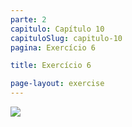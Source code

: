 ```yaml
---
parte: 2
capitulo: Capítulo 10
capituloSlug: capitulo-10
pagina: Exercício 6

title: Exercício 6

page-layout: exercise
---
```


<img src="{{site.baseurl}}/assets/graphics/content/2_3_1_3.png"/>

